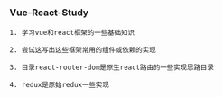 ### Vue-React-Study
    1. 学习vue和react框架的一些基础知识

    2. 尝试这写出这些框架常用的组件或依赖的实现

    3. 目录react-router-dom是原生react路由的一些实现思路目录

    4. redux是原始redux一些实现
